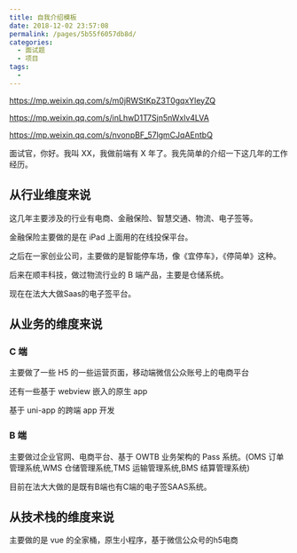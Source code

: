 ```yaml
---
title: 自我介绍模板
date: 2018-12-02 23:57:08
permalink: /pages/5b55f6057db8d/
categories:
  - 面试题
  - 项目
tags:
  -
---
```


<https://mp.weixin.qq.com/s/m0jRWStKpZ3T0gqxYleyZQ>

<https://mp.weixin.qq.com/s/inLhwD1T7Sjn5nWxlv4LVA>

<https://mp.weixin.qq.com/s/nvonpBF_57lgmCJqAEntbQ>

<!-- more -->

面试官，你好。我叫 XX，我做前端有 X 年了。我先简单的介绍一下这几年的工作经历。

## 从行业维度来说

这几年主要涉及的行业有电商、金融保险、智慧交通、物流、电子签等。

金融保险主要做的是在 iPad 上面用的在线投保平台。

之后在一家创业公司，主要做的是智能停车场，像《宜停车》，《停简单》这种。

后来在顺丰科技，做过物流行业的 B 端产品，主要是仓储系统。

现在在法大大做Saas的电子签平台。

## 从业务的维度来说

### C 端

主要做了一些 H5 的一些运营页面，移动端微信公众账号上的电商平台

还有一些基于 webview 嵌入的原生 app

基于 uni-app 的跨端 app 开发

### B 端

主要做过企业官网、电商平台、基于 OWTB 业务架构的 Pass 系统。(OMS 订单管理系统,WMS 仓储管理系统,TMS 运输管理系统,BMS 结算管理系统)

目前在法大大做的是既有B端也有C端的电子签SAAS系统。

## 从技术栈的维度来说

主要做的是 vue 的全家桶，原生小程序，基于微信公众号的h5电商
